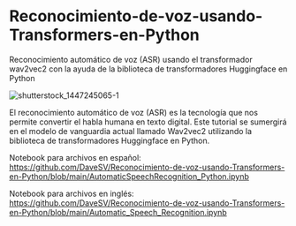# Reconocimiento-de-voz-usando-Transformers-en-Python
Reconocimiento automático de voz (ASR) usando el transformador wav2vec2 con la ayuda de la biblioteca de transformadores Huggingface en Python

![shutterstock_1447245065-1](https://user-images.githubusercontent.com/29576337/218840879-b9377ab8-ed8b-40d7-adf0-e8c83ada26c8.jpg)


El reconocimiento automático de voz (ASR) es la tecnología que nos permite convertir el habla humana en texto digital. Este tutorial se sumergirá en el modelo de vanguardia actual llamado Wav2vec2 utilizando la biblioteca de transformadores Huggingface en Python.

Notebook para archivos en español: https://github.com/DaveSV/Reconocimiento-de-voz-usando-Transformers-en-Python/blob/main/AutomaticSpeechRecognition_Python.ipynb

Notebook para archivos en inglés: https://github.com/DaveSV/Reconocimiento-de-voz-usando-Transformers-en-Python/blob/main/Automatic_Speech_Recognition.ipynb
